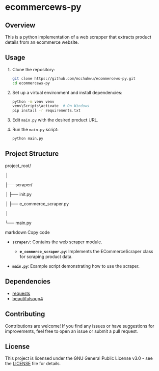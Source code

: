 # ecommercews-py

## Overview

This is a python implementation of a web scrapper that extracts product details from an ecommerce website.

## Usage

1. Clone the repository:

    ```bash
    git clone https://github.com/mcchukwu/ecommercews-py.git
    cd ecommercews-py
    ```

2. Set up a virtual environment and install dependencies:

    ```bash
    python -m venv venv
    venv\Scripts\activate  # On Windows
    pip install -r requirements.txt
    ```

3. Edit `main.py` with the desired product URL.

4. Run the `main.py` script:

    ```bash
    python main.py
    ```

## Project Structure

project_root/

│

├── scraper/

│ ├── init.py

│ ├── e_commerce_scraper.py

│

└── main.py

markdown
Copy code

- **`scraper/`**: Contains the web scraper module.
  - **`e_commerce_scraper.py`**: Implements the ECommerceScraper class for scraping product data.

- **`main.py`**: Example script demonstrating how to use the scraper.

## Dependencies

- [requests](https://docs.python-requests.org/en/master/)
- [beautifulsoup4](https://www.crummy.com/software/BeautifulSoup/bs4/doc/)

## Contributing

Contributions are welcome! If you find any issues or have suggestions for improvements, feel free to open an issue or submit a pull request.

## License

This project is licensed under the GNU General Public License v3.0 - see the [LICENSE](LICENSE) file for details.
